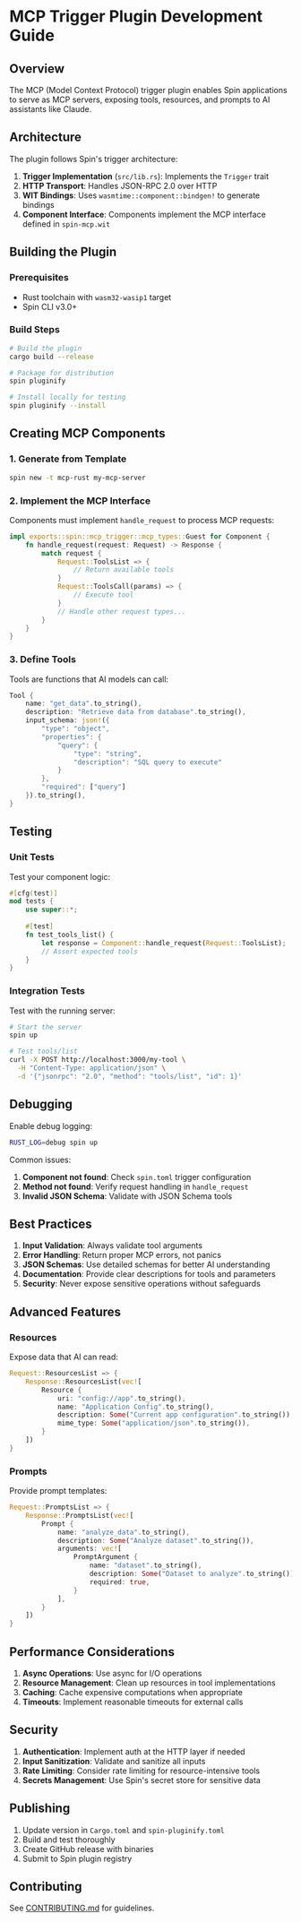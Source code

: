 # MCP Trigger Plugin Development Guide

## Overview

The MCP (Model Context Protocol) trigger plugin enables Spin applications to serve as MCP servers, exposing tools, resources, and prompts to AI assistants like Claude.

## Architecture

The plugin follows Spin's trigger architecture:

1. **Trigger Implementation** (`src/lib.rs`): Implements the `Trigger` trait
2. **HTTP Transport**: Handles JSON-RPC 2.0 over HTTP
3. **WIT Bindings**: Uses `wasmtime::component::bindgen!` to generate bindings
4. **Component Interface**: Components implement the MCP interface defined in `spin-mcp.wit`

## Building the Plugin

### Prerequisites

- Rust toolchain with `wasm32-wasip1` target
- Spin CLI v3.0+

### Build Steps

```bash
# Build the plugin
cargo build --release

# Package for distribution
spin pluginify

# Install locally for testing
spin pluginify --install
```

## Creating MCP Components

### 1. Generate from Template

```bash
spin new -t mcp-rust my-mcp-server
```

### 2. Implement the MCP Interface

Components must implement `handle_request` to process MCP requests:

```rust
impl exports::spin::mcp_trigger::mcp_types::Guest for Component {
    fn handle_request(request: Request) -> Response {
        match request {
            Request::ToolsList => {
                // Return available tools
            }
            Request::ToolsCall(params) => {
                // Execute tool
            }
            // Handle other request types...
        }
    }
}
```

### 3. Define Tools

Tools are functions that AI models can call:

```rust
Tool {
    name: "get_data".to_string(),
    description: "Retrieve data from database".to_string(),
    input_schema: json!({
        "type": "object",
        "properties": {
            "query": {
                "type": "string",
                "description": "SQL query to execute"
            }
        },
        "required": ["query"]
    }).to_string(),
}
```

## Testing

### Unit Tests

Test your component logic:

```rust
#[cfg(test)]
mod tests {
    use super::*;
    
    #[test]
    fn test_tools_list() {
        let response = Component::handle_request(Request::ToolsList);
        // Assert expected tools
    }
}
```

### Integration Tests

Test with the running server:

```bash
# Start the server
spin up

# Test tools/list
curl -X POST http://localhost:3000/my-tool \
  -H "Content-Type: application/json" \
  -d '{"jsonrpc": "2.0", "method": "tools/list", "id": 1}'
```

## Debugging

Enable debug logging:

```bash
RUST_LOG=debug spin up
```

Common issues:

1. **Component not found**: Check `spin.toml` trigger configuration
2. **Method not found**: Verify request handling in `handle_request`
3. **Invalid JSON Schema**: Validate with JSON Schema tools

## Best Practices

1. **Input Validation**: Always validate tool arguments
2. **Error Handling**: Return proper MCP errors, not panics
3. **JSON Schemas**: Use detailed schemas for better AI understanding
4. **Documentation**: Provide clear descriptions for tools and parameters
5. **Security**: Never expose sensitive operations without safeguards

## Advanced Features

### Resources

Expose data that AI can read:

```rust
Request::ResourcesList => {
    Response::ResourcesList(vec![
        Resource {
            uri: "config://app".to_string(),
            name: "Application Config".to_string(),
            description: Some("Current app configuration".to_string()),
            mime_type: Some("application/json".to_string()),
        }
    ])
}
```

### Prompts

Provide prompt templates:

```rust
Request::PromptsList => {
    Response::PromptsList(vec![
        Prompt {
            name: "analyze_data".to_string(),
            description: Some("Analyze dataset".to_string()),
            arguments: vec![
                PromptArgument {
                    name: "dataset".to_string(),
                    description: Some("Dataset to analyze".to_string()),
                    required: true,
                }
            ],
        }
    ])
}
```

## Performance Considerations

1. **Async Operations**: Use async for I/O operations
2. **Resource Management**: Clean up resources in tool implementations
3. **Caching**: Cache expensive computations when appropriate
4. **Timeouts**: Implement reasonable timeouts for external calls

## Security

1. **Authentication**: Implement auth at the HTTP layer if needed
2. **Input Sanitization**: Validate and sanitize all inputs
3. **Rate Limiting**: Consider rate limiting for resource-intensive tools
4. **Secrets Management**: Use Spin's secret store for sensitive data

## Publishing

1. Update version in `Cargo.toml` and `spin-pluginify.toml`
2. Build and test thoroughly
3. Create GitHub release with binaries
4. Submit to Spin plugin registry

## Contributing

See [CONTRIBUTING.md](../CONTRIBUTING.md) for guidelines.